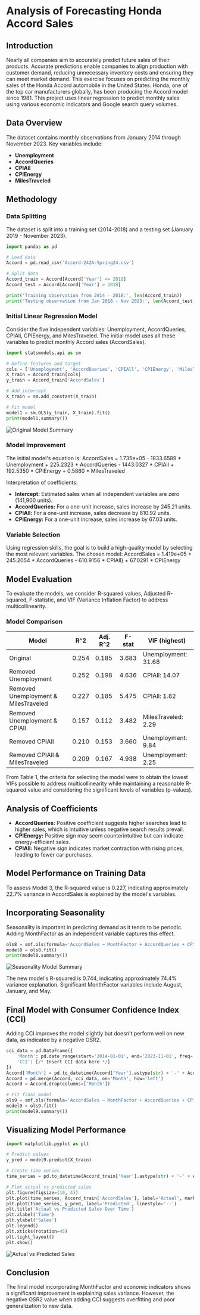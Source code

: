 # Analysis of Forecasting Honda Accord Sales

## Introduction
Nearly all companies aim to accurately predict future sales of their products. Accurate predictions enable companies to align production with customer demand, reducing unnecessary inventory costs and ensuring they can meet market demand. This exercise focuses on predicting the monthly sales of the Honda Accord automobile in the United States. Honda, one of the top car manufacturers globally, has been producing the Accord model since 1981. This project uses linear regression to predict monthly sales using various economic indicators and Google search query volumes.

## Data Overview
The dataset contains monthly observations from January 2014 through November 2023. Key variables include:
- **Unemployment**
- **AccordQueries**
- **CPIAll**
- **CPIEnergy**
- **MilesTraveled**

## Methodology

### Data Splitting
The dataset is split into a training set (2014-2018) and a testing set (January 2019 - November 2023).

```python
import pandas as pd

# Load data
Accord = pd.read_csv('Accord-242A-Spring24.csv')

# Split data
Accord_train = Accord[Accord['Year'] <= 2018]
Accord_test = Accord[Accord['Year'] > 2018]

print('Training observation from 2014 - 2018:', len(Accord_train))
print('Testing observation from Jan 2018 - Nov 2023:', len(Accord_test))
```

### Initial Linear Regression Model
Consider the five independent variables: Unemployment, AccordQueries, CPIAll, CPIEnergy, and MilesTraveled. The initial model uses all these variables to predict monthly Accord sales (AccordSales).

```python
import statsmodels.api as sm

# Define features and target
cols = ['Unemployment', 'AccordQueries', 'CPIAll', 'CPIEnergy', 'MilesTraveled']
X_train = Accord_train[cols]
y_train = Accord_train['AccordSales']

# Add intercept
X_train = sm.add_constant(X_train)

# Fit model
model1 = sm.OLS(y_train, X_train).fit()
print(model1.summary())
```
![Original Model Summary](images/model_summary.png)

### Model Improvement
The initial model's equation is:
AccordSales = 1.735e+05 - 1833.6589 * Unemployment + 225.2323 * AccordQueries - 1443.0327 * CPIAll + 192.5350 * CPIEnergy + 0.5860 * MilesTraveled

Interpretation of coefficients:
- **Intercept:** Estimated sales when all independent variables are zero (141,900 units).
- **AccordQueries:** For a one-unit increase, sales increase by 245.21 units.
- **CPIAll:** For a one-unit increase, sales decrease by 610.92 units.
- **CPIEnergy:** For a one-unit increase, sales increase by 67.03 units.

### Variable Selection
Using regression skills, the goal is to build a high-quality model by selecting the most relevant variables. The chosen model:
AccordSales = 1.419e+05 + 245.2054 * AccordQueries - 610.9156 * CPIAll} + 67.0291 * CPIEnergy

## Model Evaluation
To evaluate the models, we consider R-squared values, Adjusted R-squared, F-statistic, and VIF (Variance Inflation Factor) to address multicollinearity.

### Model Comparison

| Model                         | R^2    | Adj. R^2 | F-stat | VIF (highest)       |
|-------------------------------|--------|----------|--------|---------------------|
| Original                      | 0.254  | 0.185    | 3.683  | Unemployment: 31.68 |
| Removed Unemployment          | 0.252  | 0.198    | 4.636  | CPIAll: 14.07       |
| Removed Unemployment & MilesTraveled | 0.227  | 0.185    | 5.475  | CPIAll: 1.82        |
| Removed Unemployment & CPIAll | 0.157  | 0.112    | 3.482  | MilesTraveled: 2.29 |
| Removed CPIAll                | 0.210  | 0.153    | 3.660  | Unemployment: 9.84  |
| Removed CPIAll & MilesTraveled | 0.209  | 0.167    | 4.938  | Unemployment: 2.25  |

From Table 1, the criteria for selecting the model were to obtain the lowest VIFs possible to address multicollinearity while maintaining a reasonable R-squared value and considering the significant levels of variables (p-values).

## Analysis of Coefficients
- **AccordQueries:** Positive coefficient suggests higher searches lead to higher sales, which is intuitive unless negative search results prevail.
- **CPIEnergy:** Positive sign may seem counterintuitive but can indicate energy-efficient sales.
- **CPIAll:** Negative sign indicates market contraction with rising prices, leading to fewer car purchases.

## Model Performance on Training Data
To assess Model 3, the R-squared value is 0.227, indicating approximately 22.7% variance in AccordSales is explained by the model's variables.

## Incorporating Seasonality
Seasonality is important in predicting demand as it tends to be periodic. Adding MonthFactor as an independent variable captures this effect.

```python
ols8 = smf.ols(formula='AccordSales ~ MonthFactor + AccordQueries + CPIAll + CPIEnergy', data=Accord_train)
model8 = ols8.fit()
print(model8.summary())
```
![Seasonality Model Summary](images/seasonality_model_summary.png)

The new model's R-squared is 0.744, indicating approximately 74.4% variance explanation. Significant MonthFactor variables include August, January, and May.

## Final Model with Consumer Confidence Index (CCI)
Adding CCI improves the model slightly but doesn't perform well on new data, as indicated by a negative OSR2.

```python
cci_data = pd.DataFrame({
    'Month': pd.date_range(start='2014-01-01', end='2023-11-01', freq='MS'),
    'CCI': [/* Insert CCI data here */]
})
Accord['Month'] = pd.to_datetime(Accord['Year'].astype(str) + '-' + Accord['MonthNumeric'].astype(str))
Accord = pd.merge(Accord, cci_data, on='Month', how='left')
Accord = Accord.drop(columns=['Month'])

# Fit final model
ols9 = smf.ols(formula='AccordSales ~ MonthFactor + AccordQueries + CPIAll + CPIEnergy + CCI', data=Accord_train)
model9 = ols9.fit()
print(model9.summary())
```

## Visualizing Model Performance
```python
import matplotlib.pyplot as plt

# Predict values
y_pred = model9.predict(X_train)

# Create time series
time_series = pd.to_datetime(Accord_train['Year'].astype(str) + '-' + Accord_train['MonthNumeric'].astype(str))

# Plot actual vs predicted sales
plt.figure(figsize=(10, 4))
plt.plot(time_series, Accord_train['AccordSales'], label='Actual', marker='o')
plt.plot(time_series, y_pred, label='Predicted', linestyle='--')
plt.title('Actual vs Predicted Sales Over Time')
plt.xlabel('Time')
plt.ylabel('Sales')
plt.legend()
plt.xticks(rotation=45)
plt.tight_layout()
plt.show()
```
![Actual vs Predicted Sales](images/actual_vs_predicted_over_time_CII.png)

## Conclusion
The final model incorporating MonthFactor and economic indicators shows a significant improvement in explaining sales variance. However, the negative OSR2 value when adding CCI suggests overfitting and poor generalization to new data.
